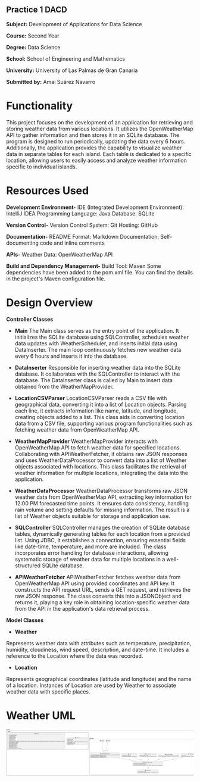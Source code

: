 ## Practice 1 DACD

**Subject:** Development of Applications for Data Science 

**Course:** Second Year 

**Degree:** Data Science  

**School:** School of Engineering and Mathematics

**University:** University of Las Palmas de Gran Canaria

**Submitted by:** Amai Suárez Navarro 

# Functionality
This project focuses on the development of an application for retrieving and storing weather data from various locations. It utilizes the OpenWeatherMap API to gather information and then stores it in an SQLite database. The program is designed to run periodically, updating the data every 6 hours. Additionally, the application provides the capability to visualize weather data in separate tables for each island. Each table is dedicated to a specific location, allowing users to easily access and analyze weather information specific to individual islands.


# Resources Used

**Development Environment-**
IDE (Integrated Development Environment): IntelliJ IDEA
Programming Language: Java
Database: SQLite

**Version Control-**
Version Control System: Git
Hosting: GitHub

**Documentation-**
README Format: Markdown
Documentation: Self-documenting code and inline comments

**APIs-**
Weather Data: OpenWeatherMap API

**Build and Dependency Management-**
Build Tool: Maven
Some dependencies have been added to the pom.xml file. You can find the details in the project's Maven configuration file.

# Design Overview

**Controller Classes**

+ **Main**
The Main class serves as the entry point of the application. It initializes the SQLite database using SQLController, schedules weather data updates with WeatherScheduler, and inserts initial data using DataInserter. The main loop continuously fetches new weather data every 6 hours and inserts it into the database.

+ **DataInserter**
Responsible for inserting weather data into the SQLite database. It collaborates with the SQLController to interact with the database. The DataInserter class is called by Main to insert data obtained from the WeatherMapProvider.

+ **LocationCSVParser**
LocationCSVParser reads a CSV file with geographical data, converting it into a list of Location objects. Parsing each line, it extracts information like name, latitude, and longitude, creating objects added to a list. This class aids in converting location data from a CSV file, supporting various program functionalities such as fetching weather data from OpenWeatherMap API.

+ **WeatherMapProvider**
WeatherMapProvider interacts with OpenWeatherMap API to fetch weather data for specified locations. Collaborating with APIWeatherFetcher, it obtains raw JSON responses and uses WeatherDataProcessor to convert data into a list of Weather objects associated with locations. This class facilitates the retrieval of weather information for multiple locations, integrating the data into the application.

+ **WeatherDataProcessor**
WeatherDataProcessor transforms raw JSON weather data from OpenWeatherMap API, extracting key information for 12:00 PM forecasted time points. It ensures data consistency, handling rain volume and setting defaults for missing information. The result is a list of Weather objects suitable for storage and application use.

+ **SQLController**
SQLController manages the creation of SQLite database tables, dynamically generating tables for each location from a provided list. Using JDBC, it establishes a connection, ensuring essential fields like date-time, temperature, and more are included. The class incorporates error handling for database interactions, allowing systematic storage of weather data for multiple locations in a well-structured SQLite database.

+ **APIWeatherFetcher**
APIWeatherFetcher fetches weather data from OpenWeatherMap API using provided coordinates and API key. It constructs the API request URL, sends a GET request, and retrieves the raw JSON response. The class converts this into a JSONObject and returns it, playing a key role in obtaining location-specific weather data from the API in the application's data retrieval process.


 **Model Classes**

+ **Weather**

Represents weather data with attributes such as temperature, precipitation, humidity, cloudiness, wind speed, description, and date-time. It includes a reference to the Location where the data was recorded.

+ **Location**

Represents geographical coordinates (latitude and longitude) and the name of a location. Instances of Location are used by Weather to associate weather data with specific places.


# Weather UML 

![Diagram](https://github.com/amaisuarez/Practica-1_dacd/blob/master/UMLFinal.png)
